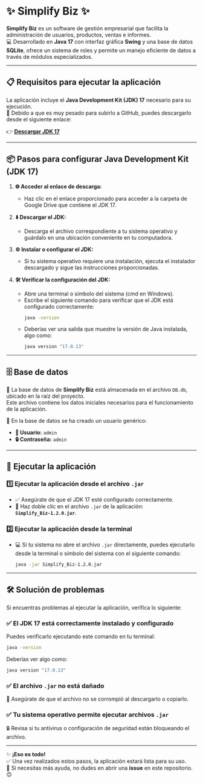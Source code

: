 # **✨ Simplify Biz ✨**

**Simplify Biz** es un software de gestión empresarial que facilita la administración de usuarios, productos, ventas e informes.  
💻 Desarrollado en **Java 17** con interfaz gráfica **Swing** y una base de datos **SQLite**, ofrece un sistema de roles y permite un manejo eficiente de datos a través de módulos especializados.

---

## **📋 Requisitos para ejecutar la aplicación**

La aplicación incluye el **Java Development Kit (JDK) 17** necesario para su ejecución.  
📂 Debido a que es muy pesado para subirlo a GitHub, puedes descargarlo desde el siguiente enlace:  

👉 **[Descargar JDK 17](https://drive.google.com/drive/folders/1CHVm_3HjK0IjaXTTfKMHW5suttgtCoCs?usp=drive_link)**  

---

## **📦 Pasos para configurar Java Development Kit (JDK 17)**

1. **🌐 Acceder al enlace de descarga:**
   - Haz clic en el enlace proporcionado para acceder a la carpeta de Google Drive que contiene el JDK 17.

2. **⬇️ Descargar el JDK:**
   - Descarga el archivo correspondiente a tu sistema operativo y guárdalo en una ubicación conveniente en tu computadora.

3. **⚙️ Instalar o configurar el JDK:**
   - Si tu sistema operativo requiere una instalación, ejecuta el instalador descargado y sigue las instrucciones proporcionadas.

4. **🛠️ Verificar la configuración del JDK:**
   - Abre una terminal o símbolo del sistema (cmd en Windows).
   - Escribe el siguiente comando para verificar que el JDK está configurado correctamente:
     ```bash
     java -version
     ```
   - Deberías ver una salida que muestre la versión de Java instalada, algo como:
     ```bash
     java version "17.0.13"
     ```

---

## **🗄️ Base de datos**

📂 La base de datos de **Simplify Biz** está almacenada en el archivo `DB.db`, ubicado en la raíz del proyecto.  
Este archivo contiene los datos iniciales necesarios para el funcionamiento de la aplicación.  

🔑 En la base de datos se ha creado un usuario genérico:  

- **👤 Usuario:** `admin`  
- **🔒 Contraseña:** `admin`  

---

## **🚀 Ejecutar la aplicación**

### **1️⃣ Ejecutar la aplicación desde el archivo `.jar`**
- ✅ Asegúrate de que el JDK 17 esté configurado correctamente.
- 📁 Haz doble clic en el archivo `.jar` de la aplicación:  
  **`Simplify_Biz-1.2.0.jar`**.

### **2️⃣ Ejecutar la aplicación desde la terminal**
- 💻 Si tu sistema no abre el archivo `.jar` directamente, puedes ejecutarlo desde la terminal o símbolo del sistema con el siguiente comando:  
  ```bash
  java -jar Simplify_Biz-1.2.0.jar
  ```

---

## **🛠️ Solución de problemas**

Si encuentras problemas al ejecutar la aplicación, verifica lo siguiente:

### ✅ **El JDK 17 está correctamente instalado y configurado**
Puedes verificarlo ejecutando este comando en tu terminal:  
```bash
java -version
```  
Deberías ver algo como:  
```bash
java version "17.0.13"
```

### ✅ **El archivo `.jar` no está dañado**
🧐 Asegúrate de que el archivo no se corrompió al descargarlo o copiarlo.

### ✅ **Tu sistema operativo permite ejecutar archivos `.jar`**
🔒 Revisa si tu antivirus o configuración de seguridad están bloqueando el archivo.

---

✨ **¡Eso es todo!**  
✅ Una vez realizados estos pasos, la aplicación estará lista para su uso.  
💬 Si necesitas más ayuda, no dudes en abrir una **issue** en este repositorio. 😊
